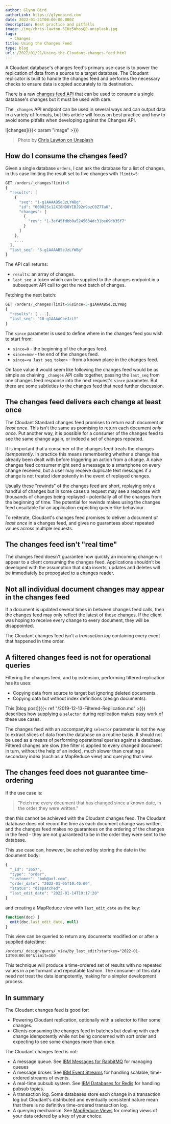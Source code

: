 ```yaml
---
author: Glynn Bird
authorLink: https://glynnbird.com
date: 2022-01-21T00:00:00.000Z
description: Best practice and pitfalls
image: /img/chris-lawton-5IHz5WhosQE-unsplash.jpg
tags:
  - Changes
title: Using the Changes Feed
type: blog
url: /2022/01/21/Using-the-Cloudant-changes-feed.html
---
```



A Cloudant database's changes feed's primary use-case is to power the replication of data from a source to a target database. The Cloudant replicator is built to handle the changes feed and performs the necessary checks to ensure data is copied accurately to its destination. 

There is a raw [changes feed API](https://cloud.ibm.com/apidocs/cloudant#getchanges-changes) that can be used to consume a single database's changes but it must be used with care. 

The `_changes` API endpoint can be used in several ways and can output data in a variety of formats, but this article will focus on best practice and how to avoid some pitfalls when developing against the Changes API.

![changes]({{< param "image" >}})
> Photo by [Chris Lawton on Unsplash](https://unsplash.com/photos/5IHz5WhosQE)

## How do I consume the changes feed?

Given a single database `orders`, I can ask the database for a list of changes, in this case limiting the result set to five changes with `?limit=5`:

```js
GET /orders/_changes?limit=5
{
  "results": [
    {
      "seq": "1-g1AAAAB5eJzLYWBg",
      "id": "00002Sc12XI8HD0YIBJ92n9ozC0Z7TaO",
      "changes": [
        {
          "rev": "1-3ef45fdbb0a5245634dc31be69db35f7"
        }
      ]
    },
    ....
  ],
  "last_seq": "5-g1AAAAB5eJzLYWBg"
}
```

The API call returns:

- `results`: an array of changes.
- `last_seq`: a token which can be supplied to the changes endpoint in a subsequent API call to get the next batch of changes.


Fetching the next batch:

```js
GET /orders/_changes?limit=5&since=5-g1AAAAB5eJzLYWBg
{
  "results": [ ...],
  "last_seq": "10-g1AAAACbeJzLY"
}
```

The `since` parameter is used to define where in the changes feed you wish to start from:

- `since=0` - the beginning of the changes feed.
- `since=now` - the end of the changes feed.
- `since=<a last seq token>` - from a known place in the changes feed.

On face value it would seem like following the changes feed would be as simple as chaining `_changes` API calls together, passing the `last_seq` from one changes feed response into the next request's `since` parameter. But there are some subtleties to the changes feed that need further discussion.

## The changes feed delivers each change at least once

The Cloudant Standard changes feed promises to return each document _at least once_. This isn't the same as promising to return each document _only once_. Put another way, it is possible for a consumer of the changes feed to see the same change again, or indeed a set of changes repeated.

It is important that a consumer of the changes feed treats the changes _idempotently_. In practice this means remembering whether a change has already been dealt with before triggering an action from a change. A naive changes feed consumer might send a message to a smartphone on every change received, but a user may receive duplicate text messages if a change is not treated idempotently in the event of replayed changes.

Usually these "rewinds" of the changes feed are short, replaying only a handful of changes but in some cases a request may see a response with thousands of changes being replayed - potentially all of the changes from the beginning of time. The potential for rewinds makes using the changes feed unsuitable for an application expecting queue-like behaviour.

To reiterate, Cloudant's changes feed promises to deliver a document _at least once_ in a changes feed, and gives no guarantees about repeated values across multiple requests.

## The changes feed isn't "real time"

The changes feed doesn't guarantee how quickly an incoming change will appear to a client consuming the changes feed. Applications shouldn't be developed  with the assumption that data inserts, updates and deletes will be immediately be propogated to a changes reader.

## Not all individual document changes may appear in the changes feed

If a document is updated several times in between changes feed calls, then the changes feed may only reflect the latest of these changes. If the client was hoping to receive every change to every document, they will be disappointed.

The Cloudant changes feed isn't a _transaction log_ containing every event that happened in time order.

## A filtered changes feed is not for operational queries

Filtering the changes feed, and by extension, performing filtered replication has its uses:

- Copying data from source to target but ignoring deleted documents.
- Copying data but without index definitions (design documents).

This [blog post]({{< ref "/2019-12-13-Filtered-Replication.md" >}}) describes how supplying a `selector` during replication makes easy work of these use cases.

The changes feed with an accompanying `selector` parameter is _not_ the way to extract slices of data from the database on a routine basis. It should not be used as a means of performing operational queries against a database. Filtered changes are slow (the filter is applied to every changed document in turn, without the help of an index), much slower than creating a secondary index (such as a MapReduce view) and querying that view. 

## The changes feed does not guarantee time-ordering

If the use case is:

> "Fetch me every document that has changed since a known date, in the order they were written."

then this cannot be achieved with the Cloudant changes feed. The Cloudant database does not record the time as each document change was written, and the changes feed makes no guarantees on the ordering of the changes in the feed - they are not guaranteed to be in the order they were sent to the database.

This use case can, however, be acheived by storing the date in the document body:

```js
{
  "_id": "2657",
  "type": "order",
  "customer": "bob@aol.com",
  "order_date": "2022-01-05T10:40:00",
  "status": "dispatched",
  "last_edit_date": "2022-01-14T19:17:20"
}
```

and creating a MapReduce view with `last_edit_date` as the key:

```js
function(doc) {
  emit(doc.last_edit_date, null)
}
```

This view can be queried to return any documents modified on or after a supplied date/time:

```
/orders/_design/query/_view/by_last_edit?startkey="2022-01-13T00:00:00"&limit=100
```

This technique will produce a time-ordered set of results with no repeated values in a performant and repeatable fashion. The consumer of this data need _not_ treat the data idempotently, making for a simpler development process.

## In summary

The Cloudant changes feed is good for:

- Powering Cloudant replication, optionally with a selector to filter some changes.
- Clients consuming the changes feed in batches but dealing with each change idempotently while not being concerned with sort order and expecting to see some changes more than once.

The Cloudant changes feed is not:

- A message queue. See [IBM Messages for RabbitMQ](https://www.ibm.com/cloud/messages-for-rabbitmq) for managing queues
- A message broker. See [IBM Event Streams](https://www.ibm.com/cloud/event-streams) for handling scalable, time-ordered streams of events.
- A real-time pubsub system. See [IBM Databases for Redis](https://www.ibm.com/uk-en/cloud/databases-for-redis) for handling pubsub topics.
- A transaction log. Some databases store each change in a transaction log but Cloudant's distributed and eventually consistent nature mean that there is no definitive time-ordered transaction log.
- A querying mechanism. See [MapReduce Views](https://cloud.ibm.com/docs/Cloudant?topic=Cloudant-creating-views-mapreduce) for creating views of your data ordered by a key of your choice.
